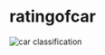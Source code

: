 # ratingofcar
![car classification](https://user-images.githubusercontent.com/43569353/119819990-a3979600-bf0e-11eb-855a-47babe3a4e50.JPG)
